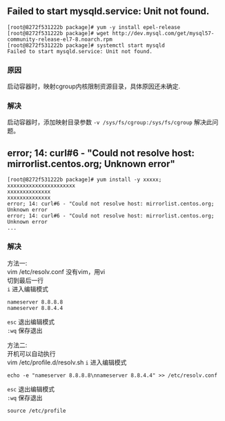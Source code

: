 ## Failed to start mysqld.service: Unit not found.

```shell
[root@8272f531222b package]# yum -y install epel-release
[root@8272f531222b package]# wget http://dev.mysql.com/get/mysql57-community-release-el7-8.noarch.rpm
[root@8272f531222b package]# systemctl start mysqld
Failed to start mysqld.service: Unit not found.
```
### 原因
启动容器时，映射cgroup内核限制资源目录，具体原因还未确定.

### 解决
启动容器时，添加映射目录参数 `-v /sys/fs/cgroup:/sys/fs/cgroup` 解决此问题。

## error; 14: curl#6 - "Could not resolve host: mirrorlist.centos.org; Unknown error"  
```shell
[root@8272f531222b package]# yum install -y xxxxx;
xxxxxxxxxxxxxxxxxxxxxx
xxxxxxxxxxxxxx
xxxxxxxxxxxxxx
error; 14: curl#6 - "Could not resolve host: mirrorlist.centos.org; Unknown error
error; 14: curl#6 - "Could not resolve host: mirrorlist.centos.org; Unknown error
...  
```
### 解决 
方法一:   
vim /etc/resolv.conf
没有vim，用vi  
切到最后一行  
`i` 进入编辑模式  
```
nameserver 8.8.8.8
nameserver 8.8.4.4
```
`esc` 退出编辑模式  
`:wq` 保存退出  

方法二:  
开机可以自动执行  
vim /etc/profile.d/resolv.sh
`i` 进入编辑模式  
```shell
echo -e "nameserver 8.8.8.8\nnameserver 8.8.4.4" >> /etc/resolv.conf
```
`esc` 退出编辑模式  
`:wq` 保存退出  
```shell
source /etc/profile
```